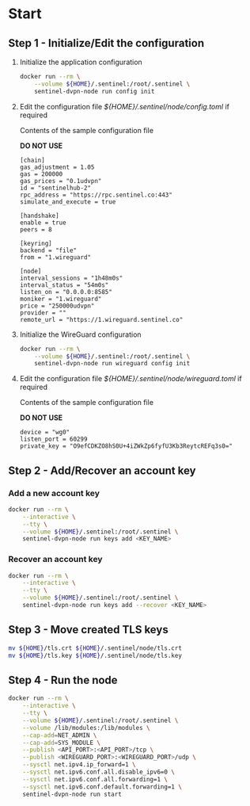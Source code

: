 # Start

## Step 1 - Initialize/Edit the configuration

1. Initialize the application configuration

    ``` sh
    docker run --rm \
        --volume ${HOME}/.sentinel:/root/.sentinel \
        sentinel-dvpn-node run config init
    ```

2. Edit the configuration file _${HOME}/.sentinel/node/config.toml_ if required

    Contents of the sample configuration file

    __DO NOT USE__

    ``` text
    [chain]
    gas_adjustment = 1.05
    gas = 200000
    gas_prices = "0.1udvpn"
    id = "sentinelhub-2"
    rpc_address = "https://rpc.sentinel.co:443"
    simulate_and_execute = true

    [handshake]
    enable = true
    peers = 8

    [keyring]
    backend = "file"
    from = "1.wireguard"

    [node]
    interval_sessions = "1h48m0s"
    interval_status = "54m0s"
    listen_on = "0.0.0.0:8585"
    moniker = "1.wireguard"
    price = "250000udvpn"
    provider = ""
    remote_url = "https://1.wireguard.sentinel.co"
    ```

3. Initialize the WireGuard configuration

    ``` sh
    docker run --rm \
        --volume ${HOME}/.sentinel:/root/.sentinel \
        sentinel-dvpn-node run wireguard config init
    ```

4. Edit the configuration file _${HOME}/.sentinel/node/wireguard.toml_ if required

    Contents of the sample configuration file

    __DO NOT USE__

    ``` text
    device = "wg0"
    listen_port = 60299
    private_key = "O9efCDKZO8hS0U+4iZWkZp6fyfU3Kb3ReytcREFq3s0="
    ```

## Step 2 - Add/Recover an account key

### Add a new account key

``` sh
docker run --rm \
    --interactive \
    --tty \
    --volume ${HOME}/.sentinel:/root/.sentinel \
    sentinel-dvpn-node run keys add <KEY_NAME>
```

### Recover an account key

``` sh
docker run --rm \
    --interactive \
    --tty \
    --volume ${HOME}/.sentinel:/root/.sentinel \
    sentinel-dvpn-node run keys add --recover <KEY_NAME>
```

## Step 3 - Move created TLS keys

``` sh
mv ${HOME}/tls.crt ${HOME}/.sentinel/node/tls.crt
mv ${HOME}/tls.key ${HOME}/.sentinel/node/tls.key
```

## Step 4 - Run the node

``` sh
docker run --rm \
    --interactive \
    --tty \
    --volume ${HOME}/.sentinel:/root/.sentinel \
    --volume /lib/modules:/lib/modules \
    --cap-add=NET_ADMIN \
    --cap-add=SYS_MODULE \
    --publish <API_PORT>:<API_PORT>/tcp \
    --publish <WIREGUARD_PORT>:<WIREGUARD_PORT>/udp \
    --sysctl net.ipv4.ip_forward=1 \
    --sysctl net.ipv6.conf.all.disable_ipv6=0 \
    --sysctl net.ipv6.conf.all.forwarding=1 \
    --sysctl net.ipv6.conf.default.forwarding=1 \
    sentinel-dvpn-node run start
```
